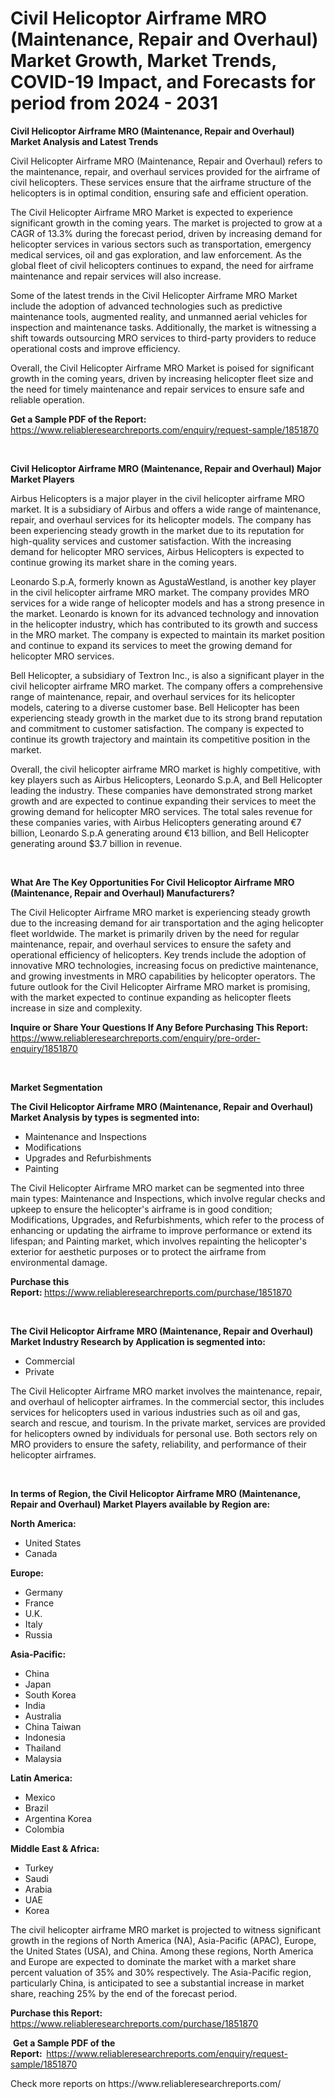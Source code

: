 <p><h1>Civil Helicoptor Airframe MRO (Maintenance, Repair and Overhaul) Market Growth, Market Trends, COVID-19 Impact, and Forecasts for period from 2024 - 2031</h1></p><p><strong>Civil Helicoptor Airframe MRO (Maintenance, Repair and Overhaul) Market Analysis and Latest Trends</strong></p>
<p><p>Civil Helicopter Airframe MRO (Maintenance, Repair and Overhaul) refers to the maintenance, repair, and overhaul services provided for the airframe of civil helicopters. These services ensure that the airframe structure of the helicopters is in optimal condition, ensuring safe and efficient operation.</p><p>The Civil Helicopter Airframe MRO Market is expected to experience significant growth in the coming years. The market is projected to grow at a CAGR of 13.3% during the forecast period, driven by increasing demand for helicopter services in various sectors such as transportation, emergency medical services, oil and gas exploration, and law enforcement. As the global fleet of civil helicopters continues to expand, the need for airframe maintenance and repair services will also increase.</p><p>Some of the latest trends in the Civil Helicopter Airframe MRO Market include the adoption of advanced technologies such as predictive maintenance tools, augmented reality, and unmanned aerial vehicles for inspection and maintenance tasks. Additionally, the market is witnessing a shift towards outsourcing MRO services to third-party providers to reduce operational costs and improve efficiency.</p><p>Overall, the Civil Helicopter Airframe MRO Market is poised for significant growth in the coming years, driven by increasing helicopter fleet size and the need for timely maintenance and repair services to ensure safe and reliable operation.</p></p>
<p><strong>Get a Sample PDF of the Report:&nbsp;</strong> <a href="https://www.reliableresearchreports.com/enquiry/request-sample/1851870">https://www.reliableresearchreports.com/enquiry/request-sample/1851870</a></p>
<p>&nbsp;</p>
<p><strong>Civil Helicoptor Airframe MRO (Maintenance, Repair and Overhaul) Major Market Players</strong></p>
<p><p>Airbus Helicopters is a major player in the civil helicopter airframe MRO market. It is a subsidiary of Airbus and offers a wide range of maintenance, repair, and overhaul services for its helicopter models. The company has been experiencing steady growth in the market due to its reputation for high-quality services and customer satisfaction. With the increasing demand for helicopter MRO services, Airbus Helicopters is expected to continue growing its market share in the coming years.</p><p>Leonardo S.p.A, formerly known as AgustaWestland, is another key player in the civil helicopter airframe MRO market. The company provides MRO services for a wide range of helicopter models and has a strong presence in the market. Leonardo is known for its advanced technology and innovation in the helicopter industry, which has contributed to its growth and success in the MRO market. The company is expected to maintain its market position and continue to expand its services to meet the growing demand for helicopter MRO services.</p><p>Bell Helicopter, a subsidiary of Textron Inc., is also a significant player in the civil helicopter airframe MRO market. The company offers a comprehensive range of maintenance, repair, and overhaul services for its helicopter models, catering to a diverse customer base. Bell Helicopter has been experiencing steady growth in the market due to its strong brand reputation and commitment to customer satisfaction. The company is expected to continue its growth trajectory and maintain its competitive position in the market.</p><p>Overall, the civil helicopter airframe MRO market is highly competitive, with key players such as Airbus Helicopters, Leonardo S.p.A, and Bell Helicopter leading the industry. These companies have demonstrated strong market growth and are expected to continue expanding their services to meet the growing demand for helicopter MRO services. The total sales revenue for these companies varies, with Airbus Helicopters generating around €7 billion, Leonardo S.p.A generating around €13 billion, and Bell Helicopter generating around $3.7 billion in revenue.</p></p>
<p>&nbsp;</p>
<p><strong>What Are The Key Opportunities For Civil Helicoptor Airframe MRO (Maintenance, Repair and Overhaul) Manufacturers?</strong></p>
<p><p>The Civil Helicopter Airframe MRO market is experiencing steady growth due to the increasing demand for air transportation and the aging helicopter fleet worldwide. The market is primarily driven by the need for regular maintenance, repair, and overhaul services to ensure the safety and operational efficiency of helicopters. Key trends include the adoption of innovative MRO technologies, increasing focus on predictive maintenance, and growing investments in MRO capabilities by helicopter operators. The future outlook for the Civil Helicopter Airframe MRO market is promising, with the market expected to continue expanding as helicopter fleets increase in size and complexity.</p></p>
<p><strong>Inquire or Share Your Questions If Any Before Purchasing This Report:</strong> <a href="https://www.reliableresearchreports.com/enquiry/pre-order-enquiry/1851870">https://www.reliableresearchreports.com/enquiry/pre-order-enquiry/1851870</a></p>
<p>&nbsp;</p>
<p><strong>Market Segmentation</strong></p>
<p><strong>The Civil Helicoptor Airframe MRO (Maintenance, Repair and Overhaul) Market Analysis by types is segmented into:</strong></p>
<p><ul><li>Maintenance and Inspections</li><li>Modifications</li><li>Upgrades and Refurbishments</li><li>Painting</li></ul></p>
<p><p>The Civil Helicopter Airframe MRO market can be segmented into three main types: Maintenance and Inspections, which involve regular checks and upkeep to ensure the helicopter's airframe is in good condition; Modifications, Upgrades, and Refurbishments, which refer to the process of enhancing or updating the airframe to improve performance or extend its lifespan; and Painting market, which involves repainting the helicopter's exterior for aesthetic purposes or to protect the airframe from environmental damage.</p></p>
<p><strong>Purchase this Report:&nbsp;</strong><a href="https://www.reliableresearchreports.com/purchase/1851870">https://www.reliableresearchreports.com/purchase/1851870</a></p>
<p>&nbsp;</p>
<p><strong>The Civil Helicoptor Airframe MRO (Maintenance, Repair and Overhaul) Market Industry Research by Application is segmented into:</strong></p>
<p><ul><li>Commercial</li><li>Private</li></ul></p>
<p><p>The Civil Helicopter Airframe MRO market involves the maintenance, repair, and overhaul of helicopter airframes. In the commercial sector, this includes services for helicopters used in various industries such as oil and gas, search and rescue, and tourism. In the private market, services are provided for helicopters owned by individuals for personal use. Both sectors rely on MRO providers to ensure the safety, reliability, and performance of their helicopter airframes.</p></p>
<p>&nbsp;</p>
<p><strong>In terms of Region, the Civil Helicoptor Airframe MRO (Maintenance, Repair and Overhaul) Market Players available by Region are:</strong></p>
<p>
    <p> <strong> North America: </strong>
        <ul>
            <li>United States</li>
            <li>Canada</li>
        </ul>
        </p> 
    <p> <strong> Europe: </strong>
        <ul>
            <li>Germany</li>
            <li>France</li>
            <li>U.K.</li>
            <li>Italy</li>
            <li>Russia</li>
        </ul>
        </p> 
    <p> <strong> Asia-Pacific: </strong>
        <ul>
            <li>China</li>
            <li>Japan</li>
            <li>South Korea</li>
            <li>India</li>
            <li>Australia</li>
            <li>China Taiwan</li>
            <li>Indonesia</li>
            <li>Thailand</li>
            <li>Malaysia</li>
        </ul>
        </p> 
    <p> <strong> Latin America: </strong>
        <ul>
            <li>Mexico</li>
            <li>Brazil</li>
            <li>Argentina Korea</li>
            <li>Colombia</li>
        </ul>
        </p> 
    <p> <strong> Middle East & Africa: </strong>
        <ul>
            <li>Turkey</li>
            <li>Saudi</li>
            <li>Arabia</li>
            <li>UAE</li>
            <li>Korea</li>
        </ul>
    </p>
    </p>
<p><p>The civil helicopter airframe MRO market is projected to witness significant growth in the regions of North America (NA), Asia-Pacific (APAC), Europe, the United States (USA), and China. Among these regions, North America and Europe are expected to dominate the market with a market share percent valuation of 35% and 30% respectively. The Asia-Pacific region, particularly China, is anticipated to see a substantial increase in market share, reaching 25% by the end of the forecast period.</p></p>
<p><strong>Purchase this Report: </strong><a href="https://www.reliableresearchreports.com/purchase/1851870">https://www.reliableresearchreports.com/purchase/1851870</a></p>
<p>&nbsp;<strong>Get a Sample PDF of the Report:&nbsp;&nbsp;</strong><a href="https://www.reliableresearchreports.com/enquiry/request-sample/1851870">https://www.reliableresearchreports.com/enquiry/request-sample/1851870</a></p>
<p><strong></strong></p>
<p>Check more reports on https://www.reliableresearchreports.com/</p>